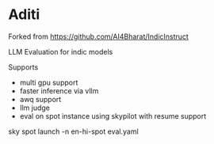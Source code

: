 # Aditi

Forked from https://github.com/AI4Bharat/IndicInstruct

LLM Evaluation for indic models

Supports 
- multi gpu support
- faster inference via vllm
- awq support
- llm judge
- eval on spot instance using skypilot with resume support


sky spot launch -n en-hi-spot eval.yaml
